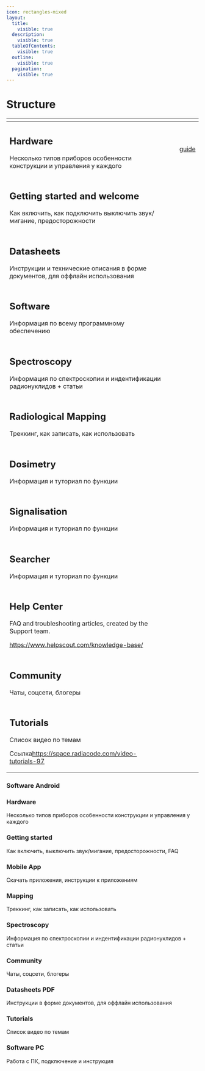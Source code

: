 ```yaml
---
icon: rectangles-mixed
layout:
  title:
    visible: true
  description:
    visible: true
  tableOfContents:
    visible: true
  outline:
    visible: true
  pagination:
    visible: true
---
```


# Structure



<table data-view="cards"><thead><tr><th></th><th data-hidden></th><th data-hidden></th><th data-hidden data-card-target data-type="content-ref"></th></tr></thead><tbody><tr><td><h2>Hardware</h2><p>Несколько типов приборов особенности конструкции и управления у каждого</p></td><td><h2></h2></td><td></td><td><a href="guide/">guide</a></td></tr><tr><td><h2>Getting started and welcome</h2><p>Как включить, как подключить выключить звук/мигание, предосторожности</p></td><td></td><td></td><td></td></tr><tr><td><h2>Datasheets</h2><p>Инструкции и технические описания в форме документов, для оффлайн использования</p></td><td></td><td></td><td></td></tr><tr><td><h2>Software</h2><p>Информация по всему программному обеспечению</p></td><td></td><td></td><td></td></tr><tr><td><h2>Spectroscopy</h2><p>Информация по спектроскопии и индентификации радионуклидов + статьи</p></td><td></td><td></td><td></td></tr><tr><td><h2>Radiological Mapping</h2><p>Треккинг, как записать, как использовать</p></td><td></td><td></td><td></td></tr><tr><td><h2>Dosimetry</h2><p>Информация и туториал по функции</p></td><td></td><td></td><td></td></tr><tr><td><h2>Signalisation</h2><p>Информация и туториал по функции</p></td><td></td><td></td><td></td></tr><tr><td><h2>Searcher</h2><p>Информация и туториал по функции</p></td><td></td><td></td><td></td></tr><tr><td><h2>Help Center</h2><p>FAQ and troubleshooting articles, created by the Support team.</p><p><a href="https://www.helpscout.com/knowledge-base/">https://www.helpscout.com/knowledge-base/</a></p></td><td></td><td></td><td></td></tr><tr><td><h2>Community</h2><p>Чаты, соцсети, блогеры</p></td><td></td><td></td><td></td></tr><tr><td><h2>Tutorials</h2><p>Список видео по темам</p><p>Ссылка<a href="https://space.radiacode.com/video-tutorials-97">https://space.radiacode.com/video-tutorials-97</a></p></td><td></td><td></td><td></td></tr></tbody></table>

### Software Android <a href="#software_android" id="software_android"></a>

### Hardware <a href="#hardware" id="hardware"></a>

Несколько типов приборов особенности конструкции и управления у каждого

### Getting started <a href="#getting_started" id="getting_started"></a>

Как включить, выключить звук/мигание, предосторожности, FAQ

### Mobile App <a href="#mobile_app" id="mobile_app"></a>

Скачать приложения, инструкции к приложениям

### Mapping <a href="#mapping" id="mapping"></a>

Треккинг, как записать, как использовать

### Spectroscopy <a href="#spectroscopy" id="spectroscopy"></a>

Информация по спектроскопии и индентификации радионуклидов + статьи

### Community <a href="#community" id="community"></a>

Чаты, соцсети, блогеры

### Datasheets PDF <a href="#datasheets_pdf" id="datasheets_pdf"></a>

Инструкции в форме документов, для оффлайн использования

### Tutorials <a href="#tutorials" id="tutorials"></a>

Список видео по темам

### Software PC <a href="#software_pc" id="software_pc"></a>

Работа с ПК, подключение и инструкция
